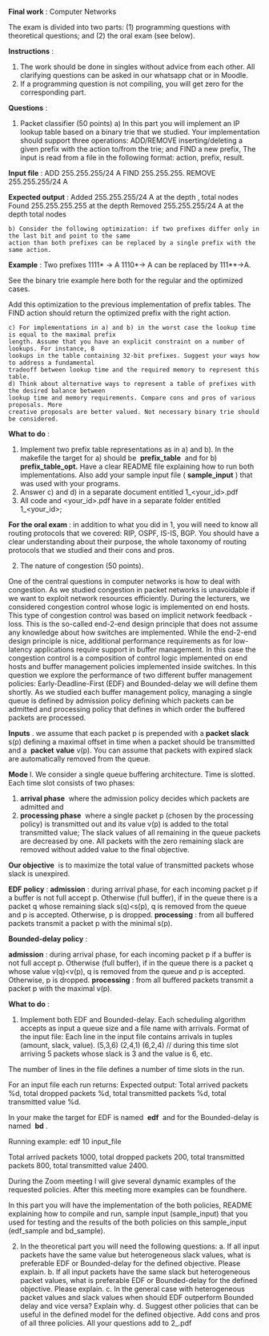 **Final work** ​: Computer Networks

The exam is divided into two parts: (1) programming questions with theoretical questions; and (2) the oral
exam (see below).

**Instructions** ​:

1. The work should be done in singles without advice from each other. All clarifying questions can
    be asked in our whatsapp chat or in Moodle.
2. If a programming question is not compiling, you will get zero for the corresponding part.

**Questions** ​:

1. Packet classifier (50 points)
a) In this part you will implement an IP lookup table based on a binary trie that we studied. Your
    implementation should support three operations: ADD/REMOVE inserting/deleting a given prefix
    with the action to/from the trie; and FIND a new prefix, The input is read from a file in the
    following format: action, prefix, result.

**Input file** ​:
ADD 255.255.255/24 A
FIND 255.255.255.
REMOVE 255.255.255/24 A

**Expected output** ​:
Added 255.255.255/24 A at the depth <depth in the binary trie>, total nodes <notal nodes in binary trie>
Found 255.255.255.255 <found action> at the depth <depth in the binary trie>
Removed 255.255.255/24 A at the depth <depth in the binary trie> total nodes <notal nodes in binary
trie>

```
b) Consider the following optimization: if two prefixes differ only in the last bit and point to the same
action than both prefixes can be replaced by a single prefix with the same action.
```
**Example** ​: Two prefixes 1111* -> A 1110*-> A can be replaced by 111**->A.

See the binary trie example ​here​ both for the regular and the optimized cases.

Add this optimization to the previous implementation of prefix tables. The FIND action should return the
optimized prefix with the right action.

```
c) For implementations in a) and b) in the worst case the lookup time is equal to the maximal prefix
length. Assume that you have an explicit constraint on a number of lookups. For instance, 8
lookups in the table containing 32-bit prefixes. Suggest your ways how to address a fundamental
tradeoff between lookup time and the required memory to represent this table.
d) Think about alternative ways to represent a table of prefixes with the desired balance between
lookup time and memory requirements. Compare cons and pros of various proposals. More
creative proposals are better valued. Not necessary binary trie should be considered.
```

**What to do** ​:

1. Implement two prefix table representations as in a) and b). In the makefile the target for a) should
    be ​ **prefix_table** ​ and for b) ​ **prefix_table_opt.** ​Have a clear README file explaining how to run
    both implementations. Also add your sample input file (​ **sample_input** ​) that was used with your
    programs.
2. Answer c) and d) in a separate document entitled 1_<your_id>.pdf
3. All code and <your_id>.pdf have in a separate folder entitled 1_<your_id>;

**For the oral exam** ​: in addition to what you did in 1, you will need to know all routing protocols that we
covered: RIP, OSPF, IS-IS, BGP. You should have a clear understanding about their purpose, the whole
taxonomy of routing protocols that we studied and their cons and pros.

2. The nature of congestion (50 points).

One of the central questions in computer networks is how to deal with congestion. As we studied
congestion in packet networks is unavoidable if we want to exploit network resources efficiently. During
the lecturers, we considered congestion control whose logic is implemented on end hosts. This type of
congestion control was based on implicit network feedback - loss. This is the so-called end-2-end design
principle that does not assume any knowledge about how switches are implemented. While the end-2-end
design principle is nice, additional performance requirements as for low-latency applications require
support in buffer management. In this case the congestion control is a composition of control logic
implemented on end hosts and buffer management policies implemented inside switches. In this question
we explore the performance of two different buffer management policies: Early-Deadline-First (EDF) and
Bounded-delay we will define them shortly. As we studied each buffer management policy, managing a
single queue is defined by admission policy defining which packets can be admitted and processing policy
that defines in which order the buffered packets are processed.

**Inputs** ​. we assume that each packet p is prepended with a​ **packet slack** ​s(p) defining a maximal offset in
time when a packet should be transmitted and a ​ **packet** ​ ​ **value** ​v(p). You can assume that packets with
expired slack are automatically removed from the queue.

**Mode** ​l. We consider a single queue buffering architecture. Time is slotted. Each time slot consists of two
phases:
1) **arrival phase** ​ where the admission policy decides which packets are admitted and
2) **processing phase** ​ where a single packet p (chosen by the processing policy) is transmitted out
and its value v(p) is added to the total transmitted value; The slack values of all remaining in the
queue packets are decreased by one. All packets with the zero remaining slack are removed
without added value to the final objective.

**Our objective** ​ is to maximize the total value of transmitted packets whose slack is unexpired.

**EDF policy** ​:
**admission** ​: during arrival phase, for each incoming packet p if a buffer is not full accept p. Otherwise (full
buffer), if in the queue there is a packet q whose remaining slack s(q)<s(p), q is removed from the queue
and p is accepted. Otherwise, p is dropped.
**processing** ​: from all buffered packets transmit a packet p with the minimal s(p).

**Bounded-delay policy** ​:


**admission** ​: during arrival phase, for each incoming packet p if a buffer is not full accept p. Otherwise (full
buffer), if in the queue there is a packet q whose value v(q)<v(p), q is removed from the queue and p is
accepted. Otherwise, p is dropped.
**processing** ​: from all buffered packets transmit a packet p with the maximal v(p).

**What to do** ​:

1. Implement both EDF and Bounded-delay. Each scheduling algorithm accepts as input a queue
    size and a file name with arrivals.
Format of the input file:
Each line in the input file contains arrivals in tuples (amount, slack, value).
(5,3,6) (2,4,1) (6,2,4) // during this time slot arriving 5 packets whose slack is 3 and the value is 6, etc.

The number of lines in the file defines a number of time slots in the run.

For an input file each run returns:
Expected output:
Total arrived packets %d, total dropped packets %d, total transmitted packets %d, total transmitted value
%d.

In your make the target for EDF is named ​ **edf** ​ and for the Bounded-delay is named ​ **bd** ​.

Running example: edf 10 input_file

Total arrived packets 1000, total dropped packets 200, total transmitted packets 800, total transmitted
value 2400.

During the Zoom meeting I will give several dynamic examples of the requested policies. After this
meeting more examples can be found ​here​.

In this part you will have the implementation of the both policies, README explaining how to compile and
run, sample input (sample_input) that you used for testing and the results of the both policies on this
sample_input (edf_sample and bd_sample).

2. In the theoretical part you will need the following questions:
    a. If all input packets have the same value but heterogeneous slack values, what is
       preferable EDF or Bounded-delay for the defined objective. Please explain.
    b. If all input packets have the same slack but heterogeneous packet values, what is
       preferable EDF or Bounded-delay for the defined objective. Please explain.
    c. In the general case with heterogeneous packet values and slack values when should
       EDF outperform Bounded delay and vice versa? Explain why.
    d. Suggest other policies that can be useful in the defined model for the defined objective.
       Add cons and pros of all three policies.
All your questions add to 2_<your id>.pdf

